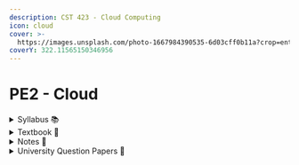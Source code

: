 ```yaml
---
description: CST 423 - Cloud Computing
icon: cloud
cover: >-
  https://images.unsplash.com/photo-1667984390535-6d03cff0b11a?crop=entropy&cs=srgb&fm=jpg&ixid=M3wxOTcwMjR8MHwxfHNlYXJjaHw0fHxjbG91ZCUyMGNvbXB1dGluZ3xlbnwwfHx8fDE3NTE1OTUxMjR8MA&ixlib=rb-4.1.0&q=85
coverY: 322.11565150346956
---
```


# PE2 - Cloud

<details>

<summary>Syllabus 📚</summary>

[CST 423](https://drive.google.com/file/d/1qsTkOylubggumkYk65n3XM-IWGl_ZtHg/view?usp=sharing) 👈

</details>

<details>

<summary>Textbook 📖</summary>

[Cloud Computing Textbooks](https://drive.google.com/drive/folders/1upY2lByn0fD8gwrYtZtQdTVbjuzRS-py?usp=drive_link) 👈

</details>

<details>

<summary>Notes 📒</summary>

[Cloud Computing Notes](https://drive.google.com/drive/folders/1XEN0AQsV_NZKl21Yn6va0QBVi3kggWMC?usp=drive_link) 👈

</details>

<details>

<summary>University Question Papers 📄</summary>

[Cloud Computing PYQs](https://drive.google.com/drive/folders/1kUuOA-jUQ2SbXQyiBSgTncnYcstS7fzY?usp=drive_link) 👈

</details>
